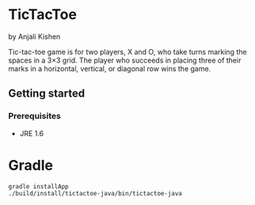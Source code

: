 # TicTacToe
by Anjali Kishen                                                       

Tic-tac-toe game is for two players, X and O, who take turns marking the spaces in a 3×3 grid. The player who succeeds in placing three of their marks in a horizontal, vertical, or diagonal row wins the game.

## Getting started ##
### Prerequisites ###
* JRE 1.6

# Gradle #
    gradle installApp
    ./build/install/tictactoe-java/bin/tictactoe-java
